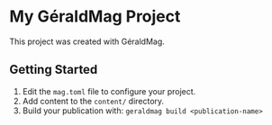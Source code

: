 # My GéraldMag Project

This project was created with GéraldMag.

## Getting Started

1. Edit the `mag.toml` file to configure your project.
2. Add content to the `content/` directory.
3. Build your publication with: `geraldmag build <publication-name>`
